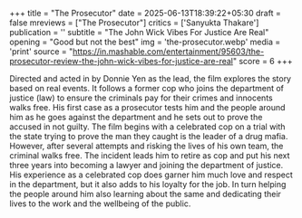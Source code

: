 +++
title = "The Prosecutor"
date = 2025-06-13T18:39:22+05:30
draft = false
mreviews = ["The Prosecutor"]
critics = ['Sanyukta Thakare']
publication = ''
subtitle = "The John Wick Vibes For Justice Are Real"
opening = "Good but not the best"
img = 'the-prosecutor.webp'
media = 'print'
source = "https://in.mashable.com/entertainment/95603/the-prosecutor-review-the-john-wick-vibes-for-justice-are-real"
score = 6
+++

Directed and acted in by Donnie Yen as the lead, the film explores the story based on real events. It follows a former cop who joins the department of justice (law) to ensure the criminals pay for their crimes and innocents walks free. His first case as a prosecutor tests him and the people around him as he goes against the department and he sets out to prove the accused in not guilty. The film begins with a celebrated cop on a trial with the state trying to prove the man they caught is the leader of a drug mafia. However, after several attempts and risking the lives of his own team, the criminal walks free. The incident leads him to retire as cop and put his next three years into becoming a lawyer and joining the department of justice. His experience as a celebrated cop does garner him much love and respect in the department, but it also adds to his loyalty for the job. In turn helping the people around him also learning about the same and dedicating their lives to the work and the wellbeing of the public.
